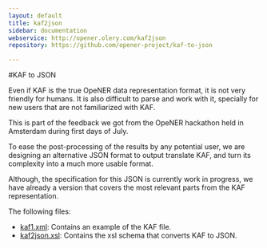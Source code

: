 ```yaml
---
layout: default
title: kaf2json
sidebar: documentation
webservice: http://opener.olery.com/kaf2json
repository: https://github.com/opener-project/kaf-to-json

---
```




<div id='readme'></div>

#KAF to JSON

Even if KAF is the true OpeNER data representation format, it is not very friendly for humans. It is also difficult to parse and work with it, specially for new users that are not familiarized with KAF.

This is part of the feedback we got from the OpeNER hackathon held in Amsterdam during first days of July.

To ease the post-processing of the results by any potential user, we are designing an alternative JSON format to output translate KAF, and turn its complexity into a much more usable format.

Although, the specification for this JSON is currently work in progress, we have already a version that covers the most relevant parts from the KAF representation.

The following files:

* [kaf1.xml](kaf1.xml): Contains an example of the KAF file.
* [kaf2json.xsl](kaf2json.xsl): Contains the xsl schema that converts KAF to JSON.
